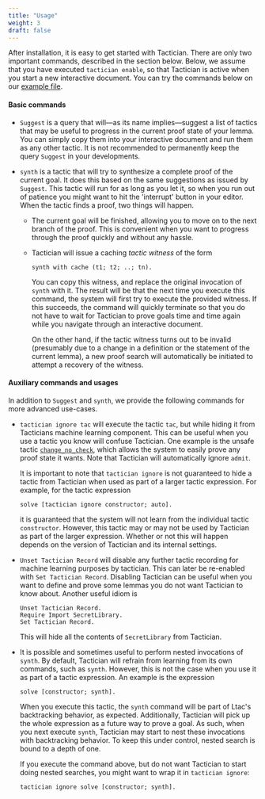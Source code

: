 ```yaml
---
title: "Usage"
weight: 3
draft: false
---
```


After installation, it is easy to get started with Tactician. There are only two important commands,
described in the section below. Below, we assume that you have executed `tactician enable`, so that Tactician
is active when you start a new interactive document. You can try the commands below on our
[example file](/Example.v).

#### Basic commands

- `Suggest` is a query that will—as its name implies—suggest a list of tactics that may be useful to progress
in the current proof state of your lemma. You can simply copy them into your interactive document and run them
as any other tactic. It is not recommended to permanently keep the query `Suggest` in your developments.

- `synth` is a tactic that will try to synthesize a complete proof of the current goal. It does this based on
the same suggestions as issued by `Suggest`. This tactic will run for as long as you let it, so when you run
out of patience you might want to hit the 'interrupt' button in your editor. When the tactic finds a proof,
two things will happen.
    - The current goal will be finished, allowing you to move on to the next branch of the proof. This is
    convenient when you want to progress through the proof quickly and without any hassle.
    - Tactician will issue a caching _tactic witness_ of the form
      ```coq
      synth with cache (t1; t2; ..; tn).
      ```
      You can copy this witness, and replace the original invocation of `synth` with it. The result will be
      that the next time you execute this command, the system will first try to execute the provided witness.
      If this succeeds, the command will quickly terminate so that you do not have to wait for Tactician to
      prove goals time and time again while you navigate through an interactive document.

      On the other hand, if the tactic witness turns out to be invalid (presumably due to a change in a
      definition or the statement of the current lemma), a new proof search will automatically be initiated
      to attempt a recovery of the witness.

#### Auxiliary commands and usages

In addition to `Suggest` and `synth`, we provide the following commands for more advanced use-cases.

- `tactician ignore tac` will execute the tactic `tac`, but while hiding it from Tacticians machine learning
  component. This can be useful when you use a tactic you know will confuse Tactician. One example is the unsafe
  tactic [`change_no_check`](https://coq.inria.fr/refman/proof-engine/tactics.html#coq:tacn.change-no-check),
  which allows the system to easily prove any proof state it wants. Note that Tactician will automatically ignore
  `admit`.

  It is important to note that `tactician ignore` is not guaranteed to hide a tactic from Tactician when used
  as part of a larger tactic expression. For example, for the tactic expression
  ```coq
  solve [tactician ignore constructor; auto].
  ```
  it is guaranteed that the system will not learn from the individual tactic `constructor`. However, this
  tactic may or may not be used by Tactician as part of the larger expression. Whether or not this will happen
  depends on the version of Tactician and its internal settings.

- `Unset Tactician Record` will disable any further tactic recording for machine learning purposes by tactician.
  This can later be re-enabled with `Set Tactician Record`. Disabling Tactician can be useful when you want
  to define and prove some lemmas you do not want Tactician to know about. Another useful idiom is
  ```coq
  Unset Tactician Record.
  Require Import SecretLibrary.
  Set Tactician Record.
  ```
  This will hide all the contents of `SecretLibrary` from Tactician.

- It is possible and sometimes useful to perform nested invocations of `synth`. By default, Tactician will
  refrain from learning from its own commands, such as `synth`. However, this is not the case when you use it
  as part of a tactic expression. An example is the expression
  ```coq
  solve [constructor; synth].
  ```
  When you execute this tactic, the `synth` command will be part of Ltac's backtracking behavior, as expected.
  Additionally, Tactician will pick up the whole expression as a future way to prove a goal. As such, when you
  next execute `synth`, Tactician may start to nest these invocations with backtracking behavior. To keep this
  under control, nested search is bound to a depth of one.

  If you execute the command above, but do not want Tactician to start doing nested searches, you might want to
  wrap it in `tactician ignore`:
  ```coq
  tactician ignore solve [constructor; synth].
  ```
